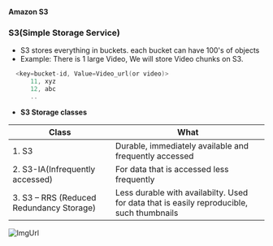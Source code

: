**Amazon S3**

### S3(Simple Storage Service)
- S3 stores everything in buckets. each bucket can have 100's of objects
- Example: There is 1 large Video, We will store Video chunks on S3.
```c
  <key=bucket-id, Value=Video_url(or video)>
      11, xyz
      12, abc
      ..
```

- **S3 Storage classes**

|Class|What|
|---|---|
|1. S3|Durable, immediately available and frequently accessed|
|2. S3-IA(Infrequently accessed)|For data that is accessed less frequently|
|3. S3 – RRS (Reduced Redundancy Storage)| Less durable with availabilty. Used for data that is easily reproducible, such thumbnails|
      
![ImgUrl](https://i.ibb.co/q0xNcyW/s3.png)

